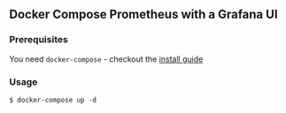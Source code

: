 ## Docker Compose Prometheus with a Grafana UI

### Prerequisites
You need `docker-compose` - checkout the [install guide](https://docs.docker.com/compose/install/)

### Usage
```
$ docker-compose up -d
```

